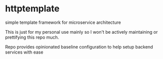 # httptemplate

simple template framework for microservice architecture 


This is just for my personal use mainly so I won't be actively maintaining or prettifying this repo much. 

Repo provides opinionated baseline configuration to help setup backend services with ease
